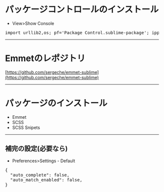 ﻿# パッケージコントロールのインストール

- View>Show Console
<pre>import urllib2,os; pf='Package Control.sublime-package'; ipp=sublime.installed_packages_path(); os.makedirs(ipp) if not os.path.exists(ipp) else None; urllib2.install_opener(urllib2.build_opener(urllib2.ProxyHandler())); open(os.path.join(ipp,pf),'wb').write(urllib2.urlopen('http://sublime.wbond.net/'+pf.replace(' ','%20')).read()); print 'Please restart Sublime Text to finish installation'
</pre>

---

# Emmetのレポジトリ

[https://github.com/sergeche/emmet-sublime](https://github.com/sergeche/emmet-sublime)

---

# パッケージのインストール

- Emmet
- SCSS
- SCSS Snipets

---

## 補完の設定(必要なら)

- Preferences>Settings - Default

<pre>{
  "auto_complete": false,
  "auto_match_enabled": false,
}</pre>




